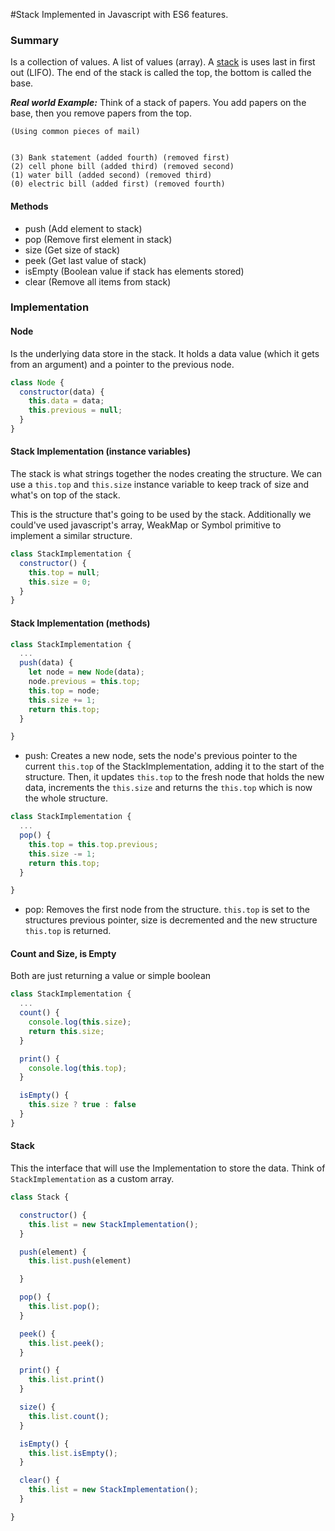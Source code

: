 #Stack Implemented in Javascript with ES6 features.


### Summary
Is a collection of values.  A list of values (array).  A [stack](https://en.wikipedia.org/wiki/Stack_(abstract_data_type)) is uses last in first out (LIFO). The end of the stack is called the top, the bottom is called the base.

***Real world Example:***
Think of a stack of papers. You add papers on the base, then you remove papers from the top.

```
(Using common pieces of mail)


(3) Bank statement (added fourth) (removed first)
(2) cell phone bill (added third) (removed second)
(1) water bill (added second) (removed third)
(0) electric bill (added first) (removed fourth)
```



#### Methods
- push (Add element to stack)
- pop (Remove first element in stack)
- size (Get size of stack)
- peek (Get last value of stack)
- isEmpty (Boolean value if stack has elements stored)
- clear (Remove all items from stack)


### Implementation

#### Node
Is the underlying data store in the stack.  It holds a data value (which it gets from an argument) and a pointer to the previous node.

```javascript
class Node {
  constructor(data) {
    this.data = data;
    this.previous = null;
  }
}
```

#### Stack Implementation (instance variables)
The stack is what strings together the nodes creating the structure. We can use a `this.top` and `this.size` instance variable to keep track of size and what's on top of the stack.

This is the structure that's going to be used by the stack.  Additionally we could've used javascript's array, WeakMap or Symbol primitive to implement a similar structure.  


```javascript
class StackImplementation {
  constructor() {
    this.top = null;
    this.size = 0;
  }
}
```

#### Stack Implementation (methods)

```javascript
class StackImplementation {
  ...
  push(data) {
    let node = new Node(data);
    node.previous = this.top;
    this.top = node;
    this.size += 1;
    return this.top;
  }

}
```
- push: Creates a new node, sets the node's previous pointer to the current `this.top` of the StackImplementation, adding it to the start of the structure. Then, it updates `this.top` to the fresh node that holds the new data, increments the `this.size` and returns the `this.top` which is now the whole structure.

```javascript
class StackImplementation {
  ...
  pop() {
    this.top = this.top.previous;
    this.size -= 1;
    return this.top;
  }

}
```

- pop: Removes the first node from the structure. `this.top` is set to the structures previous pointer, size is decremented and the new structure `this.top` is returned.



#### Count and Size, is Empty
Both are just returning a value or simple boolean

```javascript
class StackImplementation {
  ...
  count() {
    console.log(this.size);
    return this.size;
  }

  print() {
    console.log(this.top);
  }

  isEmpty() {
    this.size ? true : false
  }
}
```


#### Stack
This the interface that will use the Implementation to store the data. Think of `StackImplementation` as a custom array.

```javascript
class Stack {

  constructor() {
    this.list = new StackImplementation();
  }

  push(element) {
    this.list.push(element)

  }

  pop() {
    this.list.pop();
  }

  peek() {
    this.list.peek();
  }

  print() {
    this.list.print()
  }

  size() {
    this.list.count();
  }

  isEmpty() {
    this.list.isEmpty();
  }

  clear() {
    this.list = new StackImplementation();
  }

}

```
